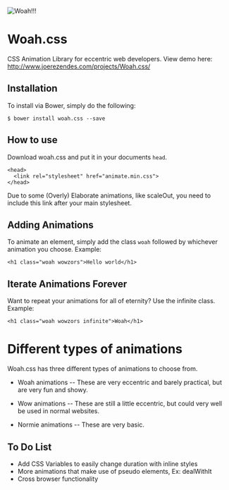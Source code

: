 ![Woah!!!](https://image.ibb.co/i3QtA7/INTRODUCING.png)


# Woah.css
CSS Animation Library for eccentric web developers. 
View demo here: http://www.joerezendes.com/projects/Woah.css/

## Installation
To install via Bower, simply do the following:
```
$ bower install woah.css --save
```


## How to use
Download woah.css and put it in your documents ```head```. 

```
<head>
  <link rel="stylesheet" href="animate.min.css">
</head>
```
Due to some (Overly) Elaborate animations, like scaleOut, you need to include this link after your main stylesheet.

## Adding Animations
To animate an element, simply add the class ```woah``` followed by whichever animation you choose. Example:

```
<h1 class="woah wowzors">Hello world</h1>
```

## Iterate Animations Forever
Want to repeat your animations for all of eternity? Use the infinite class. Example:
```
<h1 class="woah wowzors infinite">Woah</h1>
```
# Different types of animations
Woah.css has three different types of animations to choose from.

- Woah animations
-- These are very eccentric and barely practical, but are very fun and showy.

- Wow animations
-- These are still a little eccentric, but could very well be used in normal websites. 

- Normie animations
-- These are very basic.

## To Do List
 - Add CSS Variables to easily change duration with inline styles
 - More animations that make use of pseudo elements, Ex: dealWithIt
 - Cross browser functionality
